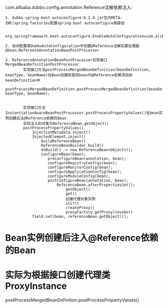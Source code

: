 
com.alibaba.dubbo.config.annotation.Reference注解依赖注入:

    1. dubbo-spring-boot-autoconfigure-0.2.0.jar包内META-INF/spring.factories配置spring-boot autoconfigure类路径

           org.springframework.boot.autoconfigure.EnableAutoConfiguration=com.alibaba.boot.dubbo.autoconfigure.DubboAutoConfiguration

    2. 自动配置类DubboAutoConfiguration中创建@Reference注解后置处理器@bean:ReferenceAnnotationBeanPostProcessor

    3. ReferenceAnnotationBeanPostProcessor实现接口MergedBeanDefinitionPostProcessor
            实现接口方法postProcessMergedBeanDefinition(beanDefinition, beanType, beanName)在Bean创建前查找bean内@Reference依赖添加到beanDefinition中
            postProcessMergedBeanDefinition.postProcessMergedBeanDefinition(beanDefinition, beanType, beanName);


            实现接口方法InstantiationAwareBeanPostProcessor.postProcessPropertyValues()在bean实例创建后注@Reference依赖的Bean
            实际注入的对象为ReferenceBean.getObject()
            postProcessPropertyValues()
                InjectionMetadata.inject()
                InjectedElement.inject()
                    buildReferenceBean()
                    ReferenceBeanBuilder.build()
                    doBuild() -> new ReferenceBean<Object>();
                    configureBean(bean);
                       preConfigureBean(annotation, bean);
                       configureRegistryConfigs(bean);
                       configureMonitorConfig(bean);
                       configureApplicationConfig(bean);
                       configureModuleConfig(bean);
                       postConfigureBean(annotation, bean);
                           ReferenceBean.afterPropertiesSet();
                               getObject()
                               get()
                               创建代理对象实例
                               init()
                               createProxy()
                               proxyFactory.getProxy(invoker)
                field.set(bean, referenceBean.getObject());







# Bean实例创建后注入@Reference依赖的Bean
# 实际为根据接口创建代理类ProxyInstance
postProcessMergedBeanDefinition.postProcessPropertyValues()

